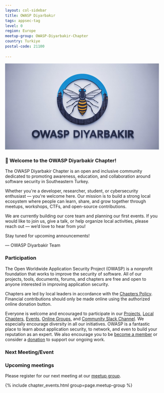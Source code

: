 ```yaml
---
layout: col-sidebar
title: OWASP Diyarbakır
tags: appsec-tag
level: 0
region: Europe
meetup-group: OWASP-Diyarbakir-Chapter
country: Turkiye
postal-code: 21100

---
```


![logo](assets/images/logo.jpeg "Owasp Diyarbakir") 

### 👋 Welcome to the OWASP Diyarbakir Chapter!

The OWASP Diyarbakir Chapter is an open and inclusive community dedicated to promoting awareness, education, and collaboration around software security in Southeastern Turkey.

Whether you're a developer, researcher, student, or cybersecurity enthusiast — you're welcome here. Our mission is to build a strong local ecosystem where people can learn, share, and grow together through meetups, workshops, CTFs, and open-source contributions.

We are currently building our core team and planning our first events. If you would like to join us, give a talk, or help organize local activities, please reach out — we’d love to hear from you!

Stay tuned for upcoming announcements!

— OWASP Diyarbakir Team

### Participation
The Open Worldwide Application Security Project (OWASP) is a nonprofit foundation that works to improve the security of software. All of our projects, tools, documents, forums, and chapters are free and open to anyone interested in improving application security. 

Chapters are led by local leaders in accordance with the [Chapters Policy](/www-policy/operational/chapters). Financial contributions should only be made online using the authorized online donation button. 

Everyone is welcome and encouraged to participate in our [Projects](/projects/), [Local Chapters](/chapters/), [Events](/events/), [Online Groups](https://groups.google.com/a/owasp.com/), and [Community Slack Channel](https://owasp.slack.com/). We especially encourage diversity in all our initiatives. OWASP is a fantastic place to learn about application security, to network, and even to build your reputation as an expert. We also encourage you to be [become a member](/membership/) or consider a [donation](/donate/) to support our ongoing work.

### Next Meeting/Event

### Upcoming meetings

Please register for our next meeting at our [meetup group](https://www.meetup.com/owasp-diyarbak-chapter/).

{% include chapter_events.html group=page.meetup-group %}
